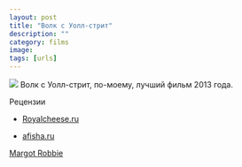 ```yaml
---
layout: post
title: "Волк с Уолл-стрит"
description: ""
category: films
image: 
tags: [urls]
---
```

[<img src="http://st.kp.yandex.net/images/film_big/462682.jpg" />](http://www.kinopoisk.ru/film/462682/)
Волк с Уолл-стрит, по-моему, лучший фильм 2013 года.

Рецензии


- [Royalcheese.ru](http://www.royalcheese.ru/columns/grigorij-konstantinopolskij/2850-volk-s-uoll-strit-martina-skorseze.html)


- [afisha.ru](http://vozduh.afisha.ru/cinema/volk-s-uollstrit-poka-gorit-svecha/)


[Margot Robbie](/girls/2014/02/08/margot_robbie/)


